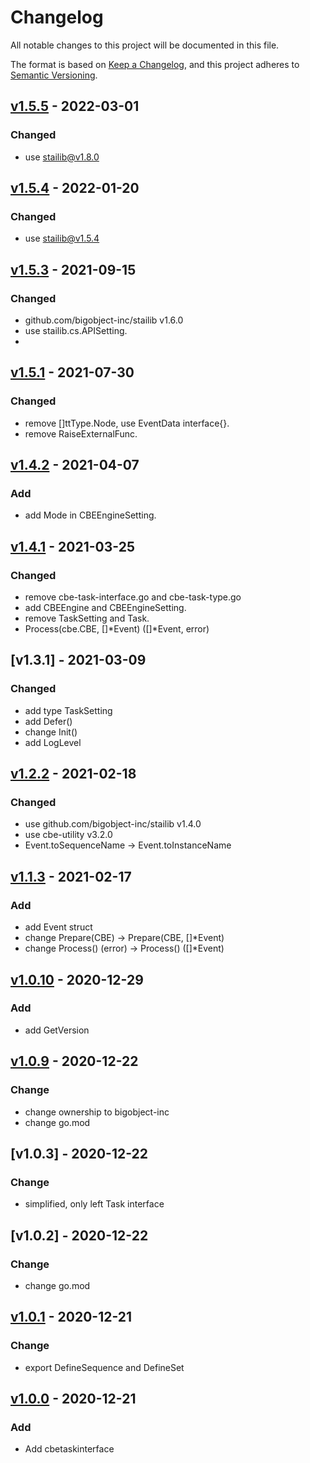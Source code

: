 # Changelog

All notable changes to this project will be documented in this file.

The format is based on [Keep a Changelog](https://keepachangelog.com/en/1.0.0/),
and this project adheres to [Semantic Versioning](https://semver.org/spec/v2.0.0.html).


## [v1.5.5] - 2022-03-01

### Changed

- use stailib@v1.8.0

## [v1.5.4] - 2022-01-20

### Changed

- use stailib@v1.5.4


## [v1.5.3] - 2021-09-15

### Changed

- github.com/bigobject-inc/stailib v1.6.0
- use stailib.cs.APISetting.
- 

## [v1.5.1] - 2021-07-30

### Changed

- remove []ttType.Node, use EventData interface{}.
- remove RaiseExternalFunc.


## [v1.4.2] - 2021-04-07

### Add

- add Mode in CBEEngineSetting.


## [v1.4.1] - 2021-03-25

### Changed

- remove cbe-task-interface.go and cbe-task-type.go
- add CBEEngine and CBEEngineSetting.
- remove TaskSetting and Task.
- Process(cbe.CBE, []*Event) ([]*Event, error)

## [v1.3.1] - 2021-03-09

### Changed

- add type TaskSetting
- add Defer()
- change Init()
- add LogLevel

## [v1.2.2] - 2021-02-18

### Changed

- use github.com/bigobject-inc/stailib v1.4.0
- use cbe-utility v3.2.0
- Event.toSequenceName -> Event.toInstanceName

## [v1.1.3] - 2021-02-17

### Add

- add Event struct
- change Prepare(CBE) -> Prepare(CBE, []*Event)
- change Process() (error) -> Process() ([]*Event)


## [v1.0.10] - 2020-12-29

### Add

- add GetVersion

## [v1.0.9] - 2020-12-22

### Change

- change ownership to bigobject-inc
- change go.mod


## [v1.0.3] - 2020-12-22

### Change

- simplified, only left Task interface

## [v1.0.2] - 2020-12-22

### Change

- change go.mod

## [v1.0.1] - 2020-12-21

### Change

- export DefineSequence and DefineSet


## [v1.0.0] - 2020-12-21

### Add

- Add cbetaskinterface


[v1.5.5]: github.com/bigobject-inc/cbetaskinterface/archive/v1.5.5
[v1.5.4]: github.com/bigobject-inc/cbetaskinterface/archive/v1.5.4
[v1.5.3]: github.com/bigobject-inc/cbetaskinterface/archive/v1.5.3
[v1.5.1]: github.com/bigobject-inc/cbetaskinterface/archive/v1.5.1
[v1.4.2]: github.com/bigobject-inc/cbetaskinterface/archive/v1.4.2
[v1.4.1]: github.com/bigobject-inc/cbetaskinterface/archive/v1.4.1
[v1.3.0]: github.com/bigobject-inc/cbetaskinterface/archive/v1.3.0
[v1.2.2]: github.com/bigobject-inc/cbetaskinterface/archive/v1.2.2
[v1.1.3]: github.com/bigobject-inc/cbetaskinterface/archive/v1.1.3
[v1.0.10]: github.com/bigobject-inc/cbetaskinterface/archive/v1.0.10
[v1.0.9]: github.com/bigobject-inc/cbetaskinterface/archive/v1.0.9
[v1.0.1]: github.com/bigobject-inc/cbetaskinterface/archive/v1.0.1
[v1.0.0]: github.com/bigobject-inc/cbetaskinterface/archive/v1.0.0

